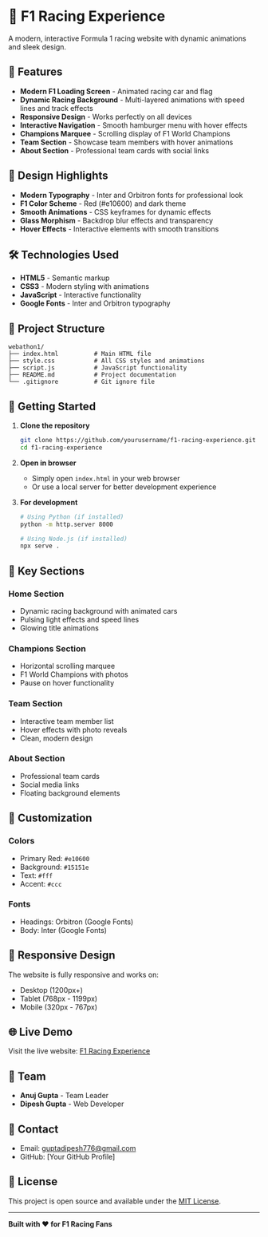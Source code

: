 # 🏁 F1 Racing Experience

A modern, interactive Formula 1 racing website with dynamic animations and sleek design.

## 🚀 Features

- **Modern F1 Loading Screen** - Animated racing car and flag
- **Dynamic Racing Background** - Multi-layered animations with speed lines and track effects
- **Responsive Design** - Works perfectly on all devices
- **Interactive Navigation** - Smooth hamburger menu with hover effects
- **Champions Marquee** - Scrolling display of F1 World Champions
- **Team Section** - Showcase team members with hover animations
- **About Section** - Professional team cards with social links

## 🎨 Design Highlights

- **Modern Typography** - Inter and Orbitron fonts for professional look
- **F1 Color Scheme** - Red (#e10600) and dark theme
- **Smooth Animations** - CSS keyframes for dynamic effects
- **Glass Morphism** - Backdrop blur effects and transparency
- **Hover Effects** - Interactive elements with smooth transitions

## 🛠️ Technologies Used

- **HTML5** - Semantic markup
- **CSS3** - Modern styling with animations
- **JavaScript** - Interactive functionality
- **Google Fonts** - Inter and Orbitron typography

## 📁 Project Structure

```
webathon1/
├── index.html          # Main HTML file
├── style.css           # All CSS styles and animations
├── script.js           # JavaScript functionality
├── README.md           # Project documentation
└── .gitignore          # Git ignore file
```

## 🚀 Getting Started

1. **Clone the repository**
   ```bash
   git clone https://github.com/yourusername/f1-racing-experience.git
   cd f1-racing-experience
   ```

2. **Open in browser**
   - Simply open `index.html` in your web browser
   - Or use a local server for better development experience

3. **For development**
   ```bash
   # Using Python (if installed)
   python -m http.server 8000
   
   # Using Node.js (if installed)
   npx serve .
   ```

## 🎯 Key Sections

### Home Section
- Dynamic racing background with animated cars
- Pulsing light effects and speed lines
- Glowing title animations

### Champions Section
- Horizontal scrolling marquee
- F1 World Champions with photos
- Pause on hover functionality

### Team Section
- Interactive team member list
- Hover effects with photo reveals
- Clean, modern design

### About Section
- Professional team cards
- Social media links
- Floating background elements

## 🎨 Customization

### Colors
- Primary Red: `#e10600`
- Background: `#15151e`
- Text: `#fff`
- Accent: `#ccc`

### Fonts
- Headings: Orbitron (Google Fonts)
- Body: Inter (Google Fonts)

## 📱 Responsive Design

The website is fully responsive and works on:
- Desktop (1200px+)
- Tablet (768px - 1199px)
- Mobile (320px - 767px)

## 🌐 Live Demo

Visit the live website: [F1 Racing Experience](https://yourusername.github.io/f1-racing-experience)

## 👥 Team

- **Anuj Gupta** - Team Leader
- **Dipesh Gupta** - Web Developer

## 📧 Contact

- Email: guptadipesh776@gmail.com
- GitHub: [Your GitHub Profile]

## 📄 License

This project is open source and available under the [MIT License](LICENSE).

---

**Built with ❤️ for F1 Racing Fans** 